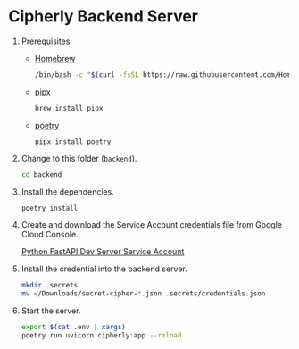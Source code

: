# Cipherly Backend Server

1. Prerequisites:

   - [Homebrew](https://brew.sh/)
     ```sh
     /bin/bash -c "$(curl -fsSL https://raw.githubusercontent.com/Homebrew/install/HEAD/install.sh)"
     ```
   - [pipx](https://github.com/pypa/pipx)
     ```sh
     brew install pipx
     ```
   - [poetry](https://python-poetry.org/docs/#installation)
     ```
     pipx install poetry
     ```

1. Change to this folder (`backend`).

   ```sh
   cd backend
   ```

1. Install the dependencies.

   ```sh
   poetry install
   ```

1. Create and download the Service Account credentials file from Google Cloud Console.

   [Python FastAPI Dev Server Service Account](https://console.cloud.google.com/iam-admin/serviceaccounts/details/110996570305890367782/keys?project=secret-cipher-413823)

1. Install the credential into the backend server.

   ```sh
   mkdir .secrets
   mv ~/Downloads/secret-cipher-*.json .secrets/credentials.json
   ```

1. Start the server.

   ```sh
   export $(cat .env | xargs)
   poetry run uvicorn cipherly:app --reload
   ```
